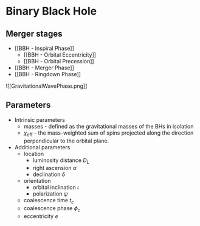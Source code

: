 # Binary Black Hole

## Merger stages

- [[BBH - Inspiral Phase]]
	- [[BBH - Orbital Eccentricity]]
	- [[BBH - Orbital Precession]]
- [[BBH - Merger Phase]]
- [[BBH - Ringdown Phase]]

![[GravitationalWavePhase.png]]

## Parameters

- Intrinsic parameters
	- masses - defined as the gravitational masses of the BHs in isolation
	- $\chi_{\text {eff}}$ - the mass-weighted sum of spins projected along the direction perpendicular to the orbital plane.
- Additional parameters
	- location
		- luminosity distance $D_{L}$
		- right ascension $\alpha$
		- declination $\delta$
	- orientation
		- orbital inclination $\iota$
		-  polarization $\psi$
	-  coalescence time $t_{c}$
	-  coalescence phase $\phi_{c}$
	-  eccentricity $e$


